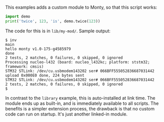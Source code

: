 This examples adds a custom module to Monty, so that this script works:

```py
import demo
print('twice', 123, 'is', demo.twice(123))
```

The code for this is in `lib/my-mod/`. Sample output:

```text
$ inv
main
hello monty v1.0-175-g4585979
done
2 tests, 2 matches, 0 failures, 0 skipped, 0 ignored
Processing nucleo-l432 (board: nucleo_l432kc; platform: ststm32; framework: cmsis)
STM32 STLink: /dev/cu.usbmodem143202 ser# 066BFF555052836687031442
upload 0x000E0 done, 224 bytes sent
STM32 STLink: /dev/cu.usbmodem143202 ser# 066BFF555052836687031442
2 tests, 2 matches, 0 failures, 0 skipped, 0 ignored
$
```

In contrast to the `library` example, this is auto-installed at link time.  The
module ends up as built-in, and is immediately available to all scripts.  The
benefits is a simpler extension process, the drawback is that no custom code
can run on startup. It's just another linked-in module.
